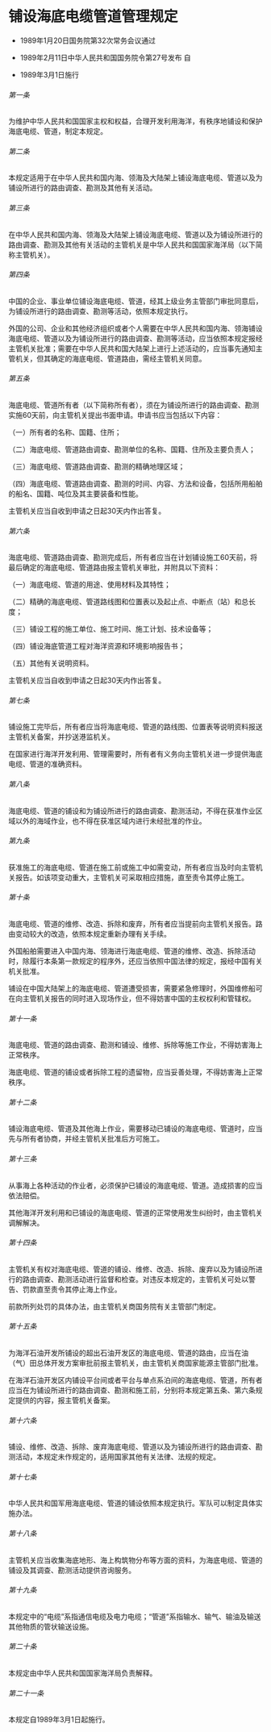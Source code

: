 # 铺设海底电缆管道管理规定

- 1989年1月20日国务院第32次常务会议通过

- 1989年2月11日中华人民共和国国务院令第27号发布 自

- 1989年3月1日施行

<!-- INFO END -->

###### 第一条

为维护中华人民共和国国家主权和权益，合理开发利用海洋，有秩序地铺设和保护海底电缆、管道，制定本规定。

###### 第二条

本规定适用于在中华人民共和国内海、领海及大陆架上铺设海底电缆、管道以及为铺设所进行的路由调查、勘测及其他有关活动。

###### 第三条

在中华人民共和国内海、领海及大陆架上铺设海底电缆、管道以及为铺设所进行的路由调查、勘测及其他有关活动的主管机关是中华人民共和国国家海洋局（以下简称主管机关）。

###### 第四条

中国的企业、事业单位铺设海底电缆、管道，经其上级业务主管部门审批同意后，为铺设所进行的路由调查、勘测等活动，依照本规定执行。

外国的公司、企业和其他经济组织或者个人需要在中华人民共和国内海、领海铺设海底电缆、管道以及为铺设所进行的路由调查、勘测等活动，应当依照本规定报经主管机关批准；需要在中华人民共和国大陆架上进行上述活动的，应当事先通知主管机关，但其确定的海底电缆、管道路由，需经主管机关同意。

###### 第五条

海底电缆、管道所有者（以下简称所有者），须在为铺设所进行的路由调查、勘测实施60天前，向主管机关提出书面申请。申请书应当包括以下内容：

（一）所有者的名称、国籍、住所；

（二）海底电缆、管道路由调查、勘测单位的名称、国籍、住所及主要负责人；

（三）海底电缆、管道路由调查、勘测的精确地理区域；

（四）海底电缆、管道路由调查、勘测的时间、内容、方法和设备，包括所用船舶的船名、国籍、吨位及其主要装备和性能。

主管机关应当自收到申请之日起30天内作出答复。

###### 第六条

海底电缆、管道路由调查、勘测完成后，所有者应当在计划铺设施工60天前，将最后确定的海底电缆、管道路由报主管机关审批，并附具以下资料：

（一）海底电缆、管道的用途、使用材料及其特性；

（二）精确的海底电缆、管道路线图和位置表以及起止点、中断点（站）和总长度；

（三）铺设工程的施工单位、施工时间、施工计划、技术设备等；

（四）铺设海底管道工程对海洋资源和环境影响报告书；

（五）其他有关说明资料。

主管机关应当自收到申请之日起30天内作出答复。

###### 第七条

铺设施工完毕后，所有者应当将海底电缆、管道的路线图、位置表等说明资料报送主管机关备案，并抄送港监机关。

在国家进行海洋开发利用、管理需要时，所有者有义务向主管机关进一步提供海底电缆、管道的准确资料。

###### 第八条

海底电缆、管道的铺设和为铺设所进行的路由调查、勘测活动，不得在获准作业区域以外的海域作业，也不得在获准区域内进行未经批准的作业。

###### 第九条

获准施工的海底电缆、管道在施工前或施工中如需变动，所有者应当及时向主管机关报告。如该项变动重大，主管机关可采取相应措施，直至责令其停止施工。

###### 第十条

海底电缆、管道的维修、改造、拆除和废弃，所有者应当提前向主管机关报告。路由变动较大的改造，依照本规定重新办理有关手续。

外国船舶需要进入中国内海、领海进行海底电缆、管道的维修、改造、拆除活动时，除履行本条第一款规定的程序外，还应当依照中国法律的规定，报经中国有关机关批准。

铺设在中国大陆架上的海底电缆、管道遭受损害，需要紧急修理时，外国维修船可在向主管机关报告的同时进入现场作业，但不得妨害中国的主权权利和管辖权。

###### 第十一条

海底电缆、管道的路由调查、勘测和铺设、维修、拆除等施工作业，不得妨害海上正常秩序。

海底电缆、管道的铺设或者拆除工程的遗留物，应当妥善处理，不得妨害海上正常秩序。

###### 第十二条

铺设海底电缆、管道及其他海上作业，需要移动已铺设的海底电缆、管道时，应当先与所有者协商，并经主管机关批准后方可施工。

###### 第十三条

从事海上各种活动的作业者，必须保护已铺设的海底电缆、管道。造成损害的应当依法赔偿。

其他海洋开发利用和已铺设的海底电缆、管道的正常使用发生纠纷时，由主管机关调解解决。

###### 第十四条

主管机关有权对海底电缆、管道的铺设、维修、改造、拆除、废弃以及为铺设所进行的路由调查、勘测活动进行监督和检查。对违反本规定的，主管机关可处以警告、罚款直至责令其停止海上作业。

前款所列处罚的具体办法，由主管机关商国务院有关主管部门制定。

###### 第十五条

为海洋石油开发所铺设的超出石油开发区的海底电缆、管道的路由，应当在油（气）田总体开发方案审批前报主管机关，由主管机关商国家能源主管部门批准。

在海洋石油开发区内铺设平台间或者平台与单点系泊间的海底电缆、管道，所有者应当在为铺设所进行的路由调查、勘测和施工前，分别将本规定第五条、第六条规定提供的内容，报主管机关备案。

###### 第十六条

铺设、维修、改造、拆除、废弃海底电缆、管道以及为铺设所进行的路由调查、勘测活动，本规定未作规定的，适用国家其他有关法律、法规的规定。

###### 第十七条

中华人民共和国军用海底电缆、管道的铺设依照本规定执行。军队可以制定具体实施办法。

###### 第十八条

主管机关应当收集海底地形、海上构筑物分布等方面的资料，为海底电缆、管道的铺设及其调查、勘测活动提供咨询服务。

###### 第十九条

本规定中的“电缆”系指通信电缆及电力电缆；“管道”系指输水、输气、输油及输送其他物质的管状输送设施。

###### 第二十条

本规定由中华人民共和国国家海洋局负责解释。

###### 第二十一条

本规定自1989年3月1日起施行。
